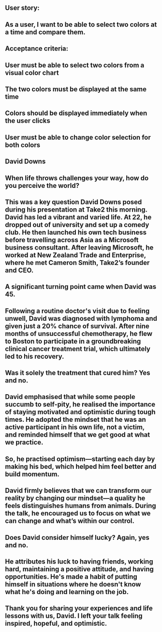 ## User story: 

## As a user, I want to be able to select two colors at a time and compare them.

## Acceptance criteria:

## User must be able to select two colors from a visual color chart
## The two colors must be displayed at the same time
## Colors should be displayed immediately when the user clicks
## User must be able to change color selection for both colors

## David Downs

## When life throws challenges your way, how do you perceive the world? 

## This was a key question David Downs posed during his presentation at Take2 this morning. David has led a vibrant and varied life. At 22, he dropped out of university and set up a comedy club. He then launched his own tech business before travelling across Asia as a Microsoft business consultant. After leaving Microsoft, he worked at New Zealand Trade and Enterprise, where he met Cameron Smith, Take2’s founder and CEO.

## A significant turning point came when David was 45.

## Following a routine doctor's visit due to feeling unwell, David was diagnosed with lymphoma and given just a 20% chance of survival. After nine months of unsuccessful chemotherapy, he flew to Boston to participate in a groundbreaking clinical cancer treatment trial, which ultimately led to his recovery.

## Was it solely the treatment that cured him? Yes and no. 

## David emphasised that while some people succumb to self-pity, he realised the importance of staying motivated and optimistic during tough times. He adopted the mindset that he was an active participant in his own life, not a victim, and reminded himself that we get good at what we practice.

## So, he practised optimism—starting each day by making his bed, which helped him feel better and build momentum.

## David firmly believes that we can transform our reality by changing our mindset—a quality he feels distinguishes humans from animals. During the talk, he encouraged us to focus on what we can change and what’s within our control. 

## Does David consider himself lucky? Again, yes and no. 

## He attributes his luck to having friends, working hard, maintaining a positive attitude, and having opportunities. He's made a habit of putting himself in situations where he doesn't know what he's doing and learning on the job.

## Thank you for sharing your experiences and life lessons with us, David. I left your talk feeling inspired, hopeful, and optimistic.